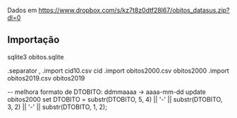 Dados em https://www.dropbox.com/s/kz7t8z0dtf28l67/obitos_datasus.zip?dl=0

## Importação

sqlite3 obitos.sqlite

.separator ,
.import cid10.csv cid
.import obitos2000.csv obitos2000
.import obitos2019.csv obitos2019

-- melhora formato de DTOBITO: ddmmaaaa -> aaaa-mm-dd
update obitos2000 set DTOBITO = substr(DTOBITO, 5, 4) || '-' || substr(DTOBITO, 3, 2) || '-' || substr(DTOBITO, 1, 2);

